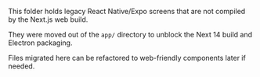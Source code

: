 This folder holds legacy React Native/Expo screens that are not compiled by the Next.js web build.

They were moved out of the `app/` directory to unblock the Next 14 build and Electron packaging.

Files migrated here can be refactored to web-friendly components later if needed.
